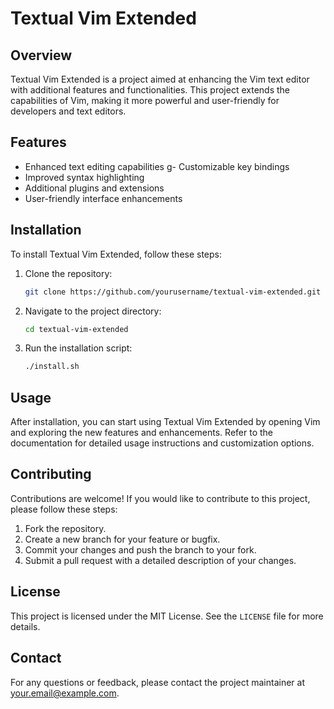 # Textual Vim Extended

## Overview
Textual Vim Extended is a project aimed at enhancing the Vim text editor with additional features and functionalities. This project extends the capabilities of Vim, making it more powerful and user-friendly for developers and text editors.

## Features
- Enhanced text editing capabilities
g- Customizable key bindings
- Improved syntax highlighting
- Additional plugins and extensions
- User-friendly interface enhancements

## Installation
To install Textual Vim Extended, follow these steps:

1. Clone the repository:
    ```sh
    git clone https://github.com/yourusername/textual-vim-extended.git
    ```
2. Navigate to the project directory:
    ```sh
    cd textual-vim-extended
    ```
3. Run the installation script:
    ```sh
    ./install.sh
    ```

## Usage
After installation, you can start using Textual Vim Extended by opening Vim and exploring the new features and enhancements. Refer to the documentation for detailed usage instructions and customization options.

## Contributing
Contributions are welcome! If you would like to contribute to this project, please follow these steps:

1. Fork the repository.
2. Create a new branch for your feature or bugfix.
3. Commit your changes and push the branch to your fork.
4. Submit a pull request with a detailed description of your changes.

## License
This project is licensed under the MIT License. See the `LICENSE` file for more details.

## Contact
For any questions or feedback, please contact the project maintainer at your.email@example.com.